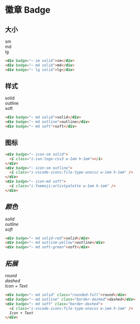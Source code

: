 # 徽章 Badge

## 大小

<div badge="~ sm solid">sm</div>
<div badge="~ md solid">md</div>
<div badge="~ lg solid">lg</div>

```html
<div badge="~ sm solid">sm</div>
<div badge="~ md solid">md</div>
<div badge="~ lg solid">lg</div>
```

## 样式

<div badge="~ md solid">solid</div>
<div badge="~ md outline">outline</div>
<div badge="~ md soft">soft</div>

```html
<div badge="~ md solid">solid</div>
<div badge="~ md outline">outline</div>
<div badge="~ md soft">soft</div>
```

## 图标

<div badge="~ icon-sm solid">
  <i class="i-ion:logo-css3 w-1em h-1em"></i>
</div>
<div badge="~ icon-sm outline">
  <i class="i-vscode-icons:file-type-unocss w-1em h-1em" />
</div>
<div badge="~ icon-md soft">
  <i class="i-fxemoji:artistpalette w-1em h-1em" />
</div>

```html
<div badge="~ icon-sm solid">
  <i class="i-ion:logo-css3 w-1em h-1em"></i>
</div>
<div badge="~ icon-sm outline">
  <i class="i-vscode-icons:file-type-unocss w-1em h-1em" />
</div>
<div badge="~ icon-md soft">
  <i class="i-fxemoji:artistpalette w-1em h-1em" />
</div>
```

## 颜色

<div badge="~ md solid-red">solid</div>
<div badge="~ md outline-yellow">outline</div>
<div badge="~ md soft-green">soft</div>

```html
<div badge="~ md solid-red">solid</div>
<div badge="~ md outline-yellow">outline</div>
<div badge="~ md soft-green">soft</div>
```

## 拓展

<div badge="~ md solid" class="rounded-full">round</div>
<div badge="~ md outline" class="border-dashed">dashed</div>
<div badge="~ md soft" class="border-dashed">
<i class="i-vscode-icons:file-type-unocss w-1em h-1em" />
Icon + Text
</div>

```html
<div badge="~ md solid" class="rounded-full">round</div>
<div badge="~ md outline" class="border-dashed">dashed</div>
<div badge="~ md soft" class="border-dashed">
  <i class="i-vscode-icons:file-type-unocss w-1em h-1em" />
  Icon + Text
</div>
```
